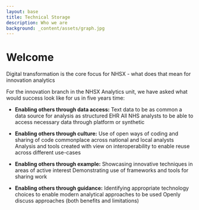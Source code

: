 ```yaml
---
layout: base 
title: Technical Storage
description: Who we are
background: _content/assets/graph.jpg
---
```


<h1>Welcome</h1>

Digital transformation is the core focus for NHSX - what does that mean for innovation analytics

For the innovation branch in the NHSX Analytics unit, we have asked what would success look like for us in five years time:
- **Enabling others through data access:**
Text data to be as common a data source for analysis as structured EHR
All NHS analysts to be able to access necessary data through platform or synthetic

- **Enabling others through culture:**
Use of open ways of coding and sharing of code commonplace across national and local analysts
Analysis and tools created with view on interoperability to enable reuse across different use-cases 

- **Enabling others through example:**
Showcasing innovative techniques in areas of active interest
Demonstrating use of frameworks and tools for sharing work

- **Enabling others through guidance:**
Identifying appropriate technology choices to enable modern analytical approaches to be used
Openly discuss approaches (both benefits and limitations)
